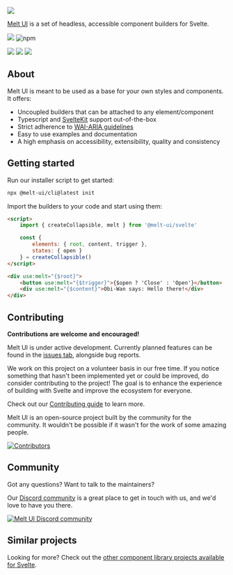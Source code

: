![](static/banner.png)

[Melt UI](https://www.melt-ui.com/) is a set of headless, accessible component builders for Svelte.

[![](https://img.shields.io/npm/v/@melt-ui/svelte?style=flat)](https://www.npmjs.com/package/@melt-ui/svelte)
![npm](https://img.shields.io/npm/dw/%40melt-ui%2Fsvelte?style=flat&color=orange)

[![](https://img.shields.io/github/actions/workflow/status/melt-ui/melt-ui/ci.yaml?style=flat)](https://github.com/melt-ui/melt-ui/actions/workflows/ci.yaml)
![](https://img.shields.io/github/license/melt-ui/melt-ui?style=flat)
[![](https://dcbadge.vercel.app/api/server/2QDjZkYunf?style=flat)](https://discord.gg/2QDjZkYunf)

## About

Melt UI is meant to be used as a base for your own styles and components. It offers:

- Uncoupled builders that can be attached to any element/component
- Typescript and [SvelteKit](https://kit.svelte.dev/) support out-of-the-box
- Strict adherence to [WAI-ARIA guidelines](https://www.w3.org/WAI/ARIA/apg/)
- Easy to use examples and documentation
- A high emphasis on accessibility, extensibility, quality and consistency

## Getting started

Run our installer script to get started:

```sh
npx @melt-ui/cli@latest init
```

Import the builders to your code and start using them:

```html
<script>
	import { createCollapsible, melt } from '@melt-ui/svelte'

	const {
		elements: { root, content, trigger },
		states: { open }
	} = createCollapsible()
</script>

<div use:melt="{$root}">
	<button use:melt="{$trigger}">{$open ? 'Close' : 'Open'}</button>
	<div use:melt="{$content}">Obi-Wan says: Hello there!</div>
</div>
```

## Contributing

**Contributions are welcome and encouraged!**

Melt UI is under active development. Currently planned features can be found in the
[issues tab](https://github.com/melt-ui/melt-ui/issues), alongside bug reports.

We work on this project on a volunteer basis in our free time. If you notice something that hasn't
been implemented yet or could be improved, do consider contributing to the project! The goal is to
enhance the experience of building with Svelte and improve the ecosystem for everyone.

Check out our [Contributing guide](./CONTRIBUTING.md) to learn more.

Melt UI is an open-source project built by the community for the community. It wouldn't be possible if it wasn't for the work of some amazing people.

[![Contributors](https://contrib.rocks/image?repo=melt-ui/melt-ui)]([https://github.com/codemaniac-sahil/news-webapp-api](https://github.com/melt-ui/melt-ui)https://github.com/melt-ui/melt-ui/graphs/contributors)

## Community

Got any questions? Want to talk to the maintainers?

Our [Discord community](https://discord.gg/2QDjZkYunf) is a great place to get in touch with us, and
we'd love to have you there.

<a href="https://discord.gg/2QDjZkYunf" alt="Melt UI Discord community">
<picture>
  <source media="(prefers-color-scheme: dark)" srcset="https://invidget.switchblade.xyz/2QDjZkYunf">
  <img alt="Melt UI Discord community" src="https://invidget.switchblade.xyz/2QDjZkYunf?theme=light">
</picture>
</a>

## Similar projects

Looking for more? Check out the
[other component library projects available for Svelte](https://sveltesociety.dev/components#design-systems).
